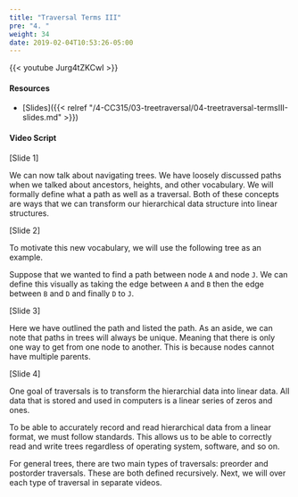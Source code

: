 ```yaml
---
title: "Traversal Terms III"
pre: "4. "
weight: 34
date: 2019-02-04T10:53:26-05:00
---
```


{{< youtube Jurg4tZKCwI >}}

#### Resources
* [Slides]({{< relref "/4-CC315/03-treetraversal/04-treetraversal-termsIII-slides.md" >}})

#### Video Script

[Slide 1]

We can now talk about navigating trees. We have loosely discussed paths when we talked about ancestors, heights, and other vocabulary. We will formally define what a path as well as a traversal. Both of these concepts are ways that we can transform our hierarchical data structure into linear structures. 

[Slide 2]

To motivate this new vocabulary, we will use the following tree as an example. 

Suppose that we wanted to find a path between node `A` and node `J`. We can define this visually as taking the edge between `A` and `B` then the edge between `B` and `D` and finally `D` to `J`. 

[Slide 3]

Here we have outlined the path and listed the path. As an aside, we can note that paths in trees will always be unique. Meaning that there is only one way to get from one node to another. This is because nodes cannot have multiple parents.

[Slide 4]

One goal of traversals is to transform the hierarchial data into linear data. All data that is stored and used in computers is a linear series of zeros and ones. 

To be able to accurately record and read hierarchical data from a linear format, we must follow standards. This allows us to be able to correctly read and write trees regardless of operating system, software, and so on. 

For general trees, there are two main types of traversals: preorder and postorder traversals. These are both defined recursively. Next, we will over each type of traversal in separate videos. 